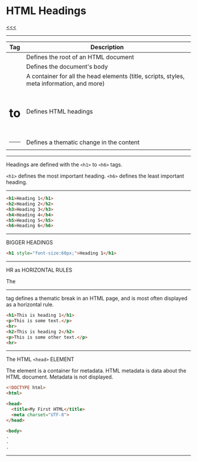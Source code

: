 
HTML Headings
======

[<<<](https://github.com/ttltrk/WEB/blob/master/BHM/BHM.MD)

---

|Tag|	Description|
|---|------------|
|<html>|	Defines the root of an HTML document|
|<body>|	Defines the document's body|
|<head>|	A container for all the head elements (title, scripts, styles, meta information, and more)|
|<h1> to <h6>	|Defines HTML headings|
|<hr>	|Defines a thematic change in the content|

---

Headings are defined with the ```<h1>``` to ```<h6>``` tags.

```<h1>``` defines the most important heading. ```<h6>``` defines the least important heading.

---

```html
<h1>Heading 1</h1>
<h2>Heading 2</h2>
<h3>Heading 3</h3>
<h4>Heading 4</h4>
<h5>Heading 5</h5>
<h6>Heading 6</h6>
```

---

BIGGER HEADINGS

```html
<h1 style="font-size:60px;">Heading 1</h1>
```

---

HR as HORIZONTAL RULES

The <hr> tag defines a thematic break in an HTML page, and is most often displayed as a horizontal rule.

```html
<h1>This is heading 1</h1>
<p>This is some text.</p>
<hr>
<h2>This is heading 2</h2>
<p>This is some other text.</p>
<hr>
```

---

The HTML ```<head>``` ELEMENT

The <head> element is a container for metadata. HTML metadata is data about the HTML document. Metadata is not displayed.

```html
<!DOCTYPE html>
<html>

<head>
  <title>My First HTML</title>
  <meta charset="UTF-8">
</head>

<body>
.
.
.
```

---


